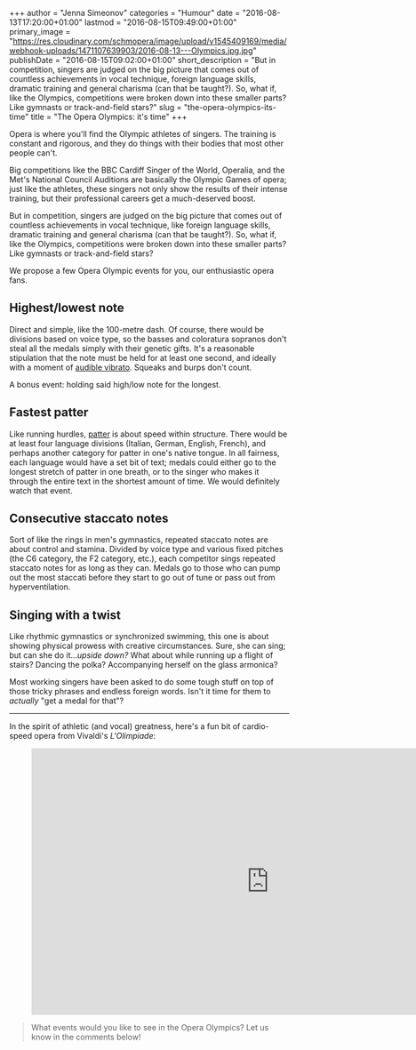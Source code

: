 +++
author = "Jenna Simeonov"
categories = "Humour"
date = "2016-08-13T17:20:00+01:00"
lastmod = "2016-08-15T09:49:00+01:00"
primary_image = "https://res.cloudinary.com/schmopera/image/upload/v1545409169/media/webhook-uploads/1471107639903/2016-08-13---Olympics.jpg.jpg"
publishDate = "2016-08-15T09:02:00+01:00"
short_description = "But in competition, singers are judged on the big picture that comes out of countless achievements in vocal technique, foreign language skills, dramatic training and general charisma (can that be taught?). So, what if, like the Olympics, competitions were broken down into these smaller parts? Like gymnasts or track-and-field stars?"
slug = "the-opera-olympics-its-time"
title = "The Opera Olympics: it&#039;s time"
+++

Opera is where you'll find the Olympic athletes of singers. The training is constant and rigorous, and they do things with their bodies that most other people can't.

Big competitions like the BBC Cardiff Singer of the World, Operalia, and the Met's National Council Auditions are basically the Olympic Games of opera; just like the athletes, these singers not only show the results of their intense training, but their professional careers get a much-deserved boost.

But in competition, singers are judged on the big picture that comes out of countless achievements in vocal technique, like foreign language skills, dramatic training and general charisma (can that be taught?). So, what if, like the Olympics, competitions were broken down into these smaller parts? Like gymnasts or track-and-field stars?

We propose a few Opera Olympic events for you, our enthusiastic opera fans.

## Highest/lowest note

Direct and simple, like the 100-metre dash. Of course, there would be divisions based on voice type, so the basses and coloratura sopranos don't steal all the medals simply with their genetic gifts. It's a reasonable stipulation that the note must be held for at least one second, and ideally with a moment of [audible vibrato](/vibrato-all-the-reasons-why/). Squeaks and burps don't count.

A bonus event: holding said high/low note for the longest.

## Fastest patter

Like running hurdles, [patter](/5-patter-songs-to-remind-you-to-drink-more-coffee/) is about speed within structure. There would be at least four language divisions (Italian, German, English, French), and perhaps another category for patter in one's native tongue. In all fairness, each language would have a set bit of text; medals could either go to the longest stretch of patter in one breath, or to the singer who makes it through the entire text in the shortest amount of time. We would definitely watch that event. 

## Consecutive staccato notes

Sort of like the rings in men's gymnastics, repeated staccato notes are about control and stamina. Divided by voice type and various fixed pitches (the C6 category, the F2 category, etc.), each competitor sings repeated staccato notes for as long as they can. Medals go to those who can pump out the most staccati before they start to go out of tune or pass out from hyperventilation.

## Singing with a twist

Like rhythmic gymnastics or synchronized swimming, this one is about showing physical prowess with creative circumstances. Sure, she can sing; but can she do it...*upside down?* What about while running up a flight of stairs? Dancing the polka? Accompanying herself on the glass armonica?

Most working singers have been asked to do some tough stuff on top of those tricky phrases and endless foreign words. Isn't it time for them to *actually* "get a medal for that"?

***

In the spirit of athletic (and vocal) greatness, here's a fun bit of cardio-speed opera from Vivaldi's *L'Olimpiade*:

<figure data-type="video">
<iframe width="854" height="480" src="https://www.youtube.com/embed/qSB5Zd77Qz8" frameborder="0" allowfullscreen></iframe>
</figure>

>What events would you like to see in the Opera Olympics? Let us know in the comments below!
